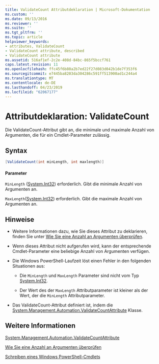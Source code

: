 ```yaml
---
title: ValidateCount Attributdeklaration | Microsoft-Dokumentation
ms.custom: ''
ms.date: 09/13/2016
ms.reviewer: ''
ms.suite: ''
ms.tgt_pltfrm: ''
ms.topic: article
helpviewer_keywords:
- attributes, ValidateCount
- ValidateCount attribute, described
- ValidateCount attribute
ms.assetid: 516af1ef-2c2e-408d-84bc-865f5bccf761
caps.latest.revision: 11
ms.openlocfilehash: ffc45f6b80a2b7ed22f27d083d042b1de7f353f6
ms.sourcegitcommit: e7445ba8203da304286c591ff513900ad1c244a4
ms.translationtype: MT
ms.contentlocale: de-DE
ms.lasthandoff: 04/23/2019
ms.locfileid: "62067177"
---
```

# <a name="validatecount-attribute-declaration"></a>Attributdeklaration: ValidateCount

Die ValidateCount-Attribut gibt an, die minimale und maximale Anzahl von Argumenten, die für ein Cmdlet-Parameter zulässig.

## <a name="syntax"></a>Syntax

```csharp
[ValidateCount(int minLength, int maxlength)]
```

#### <a name="parameters"></a>Parameter

`MinLength` ([System.Int32][]) erforderlich. Gibt die minimale Anzahl von Argumenten an.

`MaxLength`([System.Int32][]) erforderlich. Gibt die maximale Anzahl von Argumenten an.

## <a name="remarks"></a>Hinweise

- Weitere Informationen dazu, wie Sie dieses Attribut zu deklarieren, finden Sie unter [Wie Sie eine Anzahl an Argumenten überprüfen][].

- Wenn dieses Attribut nicht aufgerufen wird, kann der entsprechende Cmdlet-Parameter eine beliebige Anzahl von Argumenten verfügen.

- Die Windows PowerShell-Laufzeit löst einen Fehler in den folgenden Situationen aus:

    - Die `MinLength` und `MaxLength` Parameter sind nicht vom Typ [System.Int32][].

    - Der Wert des der `MaxLength` Attributparameter ist kleiner als der Wert, der die `MinLength` Attributparameter.

- Das ValidateCount-Attribut definiert ist, indem die [System.Management.Automation.ValidateCountAttribute][] Klasse.

## <a name="see-also"></a>Weitere Informationen

[System.Management.Automation.ValidateCountAttribute][]

[Wie Sie eine Anzahl an Argumenten überprüfen][]

[Schreiben eines Windows PowerShell-Cmdlets][]

[Wie Sie eine Anzahl an Argumenten überprüfen]: how-to-validate-an-argument-count.md
[Schreiben eines Windows PowerShell-Cmdlets]: writing-a-windows-powershell-cmdlet.md

[System.Int32]: /dotnet/api/System.Int32
[System.Management.Automation.ValidateCountAttribute]: /dotnet/api/System.Management.Automation.ValidateCountAttribute
